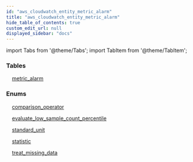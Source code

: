 ```yaml
---
id: "aws_cloudwatch_entity_metric_alarm"
title: "aws_cloudwatch_entity_metric_alarm"
hide_table_of_contents: true
custom_edit_url: null
displayed_sidebar: "docs"
---
```


import Tabs from '@theme/Tabs';
import TabItem from '@theme/TabItem';

<Tabs>
  <TabItem value="Components" label="Components" default>

### Tables

    [metric_alarm](../../aws/tables/aws_cloudwatch_entity_metric_alarm.MetricAlarm)

### Enums
    [comparison_operator](../../aws/enums/aws_cloudwatch_entity_metric_alarm.comparisonOperatorEnum)

    [evaluate_low_sample_count_percentile](../../aws/enums/aws_cloudwatch_entity_metric_alarm.evaluateLowSampleCountPercentileEnum)

    [standard_unit](../../aws/enums/aws_cloudwatch_entity_metric_alarm.standardUnitEnum)

    [statistic](../../aws/enums/aws_cloudwatch_entity_metric_alarm.statisticEnum)

    [treat_missing_data](../../aws/enums/aws_cloudwatch_entity_metric_alarm.treatMissingDataEnum)

</TabItem>
  <TabItem value="Code examples" label="Code examples">

</TabItem>
</Tabs>

